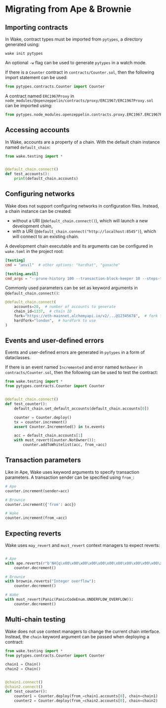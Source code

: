 # Migrating from Ape & Brownie

## Importing contracts

In Wake, contract types must be imported from `pytypes`, a directory generated using:

```shell
wake init pytypes
```

An optional `-w` flag can be used to generate `pytypes` in a watch mode.

If there is a `Counter` contract in `contracts/Counter.sol`, then the following import statement can be used:

```python
from pytypes.contracts.Counter import Counter
```

A contract named `ERC1967Proxy` in `node_modules/@openzeppelin/contracts/proxy/ERC1967/ERC1967Proxy.sol` can be imported using:

```python
from pytypes.node_modules.openzeppelin.contracts.proxy.ERC1967.ERC1967Proxy import ERC1967Proxy
```

## Accessing accounts

In Wake, accounts are a property of a chain. With the default chain instance named `default_chain`:

```python
from wake.testing import *


@default_chain.connect()
def test_accounts():
    print(default_chain.accounts)
```

## Configuring networks

Wake does not support configuring networks in configuration files. Instead, a chain instance can be created:

- without a URI (`@default_chain.connect()`), which will launch a new development chain,
- with a URI (`@default_chain.connect("http://localhost:8545")`), which will connect to an existing chain.

A development chain executable and its arguments can be configured in `wake.toml` in the project root:

```toml title="wake.toml"
[testing]
cmd = "anvil"  # other options: "hardhat", "ganache"

[testing.anvil]
cmd_args = "--prune-history 100 --transaction-block-keeper 10 --steps-tracing --silent"
```

Commonly used parameters can be set as keyword arguments in `@default_chain.connect()`:

```python
@default_chain.connect(
    accounts=20,  # number of accounts to generate
    chain_id=1337,  # chain ID
    fork="https://eth-mainnet.alchemyapi.io/v2/...@12345678",  # fork from a block
    hardfork="london",  # hardfork to use
)
```

## Events and user-defined errors

Events and user-defined errors are generated in `pytypes` in a form of dataclasses.

If there is an event named `Incremented` and error named `NotOwner` in `contracts/Counter.sol`, then the following can be used to test the contract:

```python
from wake.testing import *
from pytypes.contracts.Counter import Counter


@default_chain.connect()
def test_counter():
    default_chain.set_default_accounts(default_chain.accounts[0])

    counter = Counter.deploy()
    tx = counter.increment()
    assert Counter.Incremented() in tx.events

    acc = default_chain.accounts[1]
    with must_revert(Counter.NotOwner()):
        counter.addToWhitelist(acc, from_=acc)
```

## Transaction parameters

Like in Ape, Wake uses keyword arguments to specify transaction parameters. A transaction sender can be specified using `from_`:

```python
# Ape
counter.increment(sender=acc)

# Brownie
counter.increment({'from': acc})

# Wake
counter.increment(from_=acc)
```

## Expecting reverts

Wake uses `may_revert` and `must_revert` context managers to expect reverts:

```python

# Ape
with ape.reverts(r"b'NH{q\x00\x00\x00\x00\x00\x00\x00\x00\x00\x00\x00\x00\x00\x00\x00\x00\x00\x00\x00\x00\x00\x00\x00\x00\x00\x00\x00\x00\x00\x00\x00\x11'"):
    counter.decrement()

# Brownie
with brownie.reverts("Integer overflow"):
    counter.decrement()

# Wake
with must_revert(Panic(PanicCodeEnum.UNDERFLOW_OVERFLOW)):
    counter.decrement()
```

## Multi-chain testing

Wake does not use context managers to change the current chain interface. Instead, the `chain` keyword argument can be passed when deploying a contract:

```python
from wake.testing import *
from pytypes.contracts.Counter import Counter

chain1 = Chain()
chain2 = Chain()


@chain1.connect()
@chain2.connect()
def test_counter():
    counter1 = Counter.deploy(from_=chain1.accounts[0], chain=chain1)
    counter2 = Counter.deploy(from_=chain2.accounts[0], chain=chain2)
```
